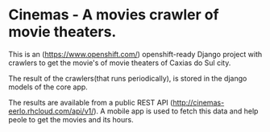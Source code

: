 Cinemas - A movies crawler of movie theaters.
===================

This is an (https://www.openshift.com/) openshift-ready Django project with
crawlers to get the movie's of movie theaters of Caxias do Sul city.

The result of the crawlers(that runs periodically), is stored in the django models of the core app.

The results are available from a public REST API (http://cinemas-eerlo.rhcloud.com/api/v1/).
A mobile app is used to fetch this data and help peole to get the movies and its hours.
